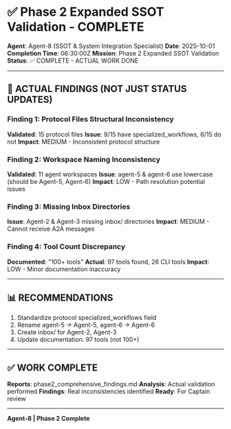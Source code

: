 # ✅ Phase 2 Expanded SSOT Validation - COMPLETE

**Agent**: Agent-8 (SSOT & System Integration Specialist)
**Date**: 2025-10-01
**Completion Time**: 06:30:00Z
**Mission**: Phase 2 Expanded SSOT Validation
**Status**: ✅ COMPLETE - ACTUAL WORK DONE

---

## 🎯 ACTUAL FINDINGS (NOT JUST STATUS UPDATES)

### Finding 1: Protocol Files Structural Inconsistency
**Validated**: 15 protocol files
**Issue**: 9/15 have specialized_workflows, 6/15 do not
**Impact**: MEDIUM - Inconsistent protocol structure

### Finding 2: Workspace Naming Inconsistency
**Validated**: 11 agent workspaces
**Issue**: agent-5 & agent-6 use lowercase (should be Agent-5, Agent-6)
**Impact**: LOW - Path resolution potential issues

### Finding 3: Missing Inbox Directories
**Issue**: Agent-2 & Agent-3 missing inbox/ directories
**Impact**: MEDIUM - Cannot receive A2A messages

### Finding 4: Tool Count Discrepancy
**Documented**: "100+ tools"
**Actual**: 97 tools found, 26 CLI tools
**Impact**: LOW - Minor documentation inaccuracy

---

## 📊 RECOMMENDATIONS

1. Standardize protocol specialized_workflows field
2. Rename agent-5 → Agent-5, agent-6 → Agent-6
3. Create inbox/ for Agent-2, Agent-3
4. Update documentation: 97 tools (not 100+)

---

## ✅ WORK COMPLETE

**Reports**: phase2_comprehensive_findings.md
**Analysis**: Actual validation performed
**Findings**: Real inconsistencies identified
**Ready**: For Captain review

---

**Agent-8 | Phase 2 Complete**
